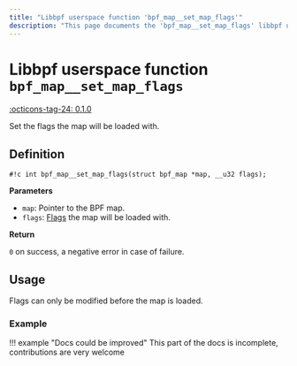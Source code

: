 ```yaml
---
title: "Libbpf userspace function 'bpf_map__set_map_flags'"
description: "This page documents the 'bpf_map__set_map_flags' libbpf userspace function, including its definition, usage, and examples."
---
```

# Libbpf userspace function `bpf_map__set_map_flags`

<!-- [LIBBPF_TAG] -->
[:octicons-tag-24: 0.1.0](https://github.com/libbpf/libbpf/releases/tag/v0.1.0)
<!-- [/LIBBPF_TAG] -->

Set the flags the map will be loaded with.

## Definition

`#!c int bpf_map__set_map_flags(struct bpf_map *map, __u32 flags);`

**Parameters**

- `map`: Pointer to the BPF map.
- `flags`: [Flags](../../../linux/syscall/BPF_MAP_CREATE.md#flags) the map will be loaded with.

**Return**

`0` on success, a negative error in case of failure.

## Usage

Flags can only be modified before the map is loaded.

### Example

!!! example "Docs could be improved"
    This part of the docs is incomplete, contributions are very welcome
